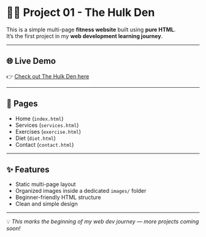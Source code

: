 # 🏋️‍♂️ Project 01 - The Hulk Den

This is a simple multi-page **fitness website** built using **pure HTML**.  
It’s the first project in my **web development learning journey**.

---

## 🌐 Live Demo
👉 [Check out The Hulk Den here](https://thehulkdenn.netlify.app)

---

## 📄 Pages
- Home (`index.html`)
- Services (`services.html`)
- Exercises (`exercise.html`)
- Diet (`diet.html`)
- Contact (`contact.html`)

---

## ✨ Features
- Static multi-page layout  
- Organized images inside a dedicated `images/` folder  
- Beginner-friendly HTML structure  
- Clean and simple design  

---

💡 *This marks the beginning of my web dev journey — more projects coming soon!*  
